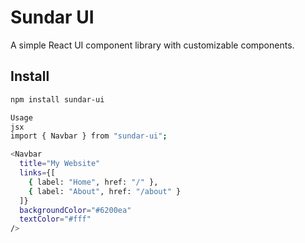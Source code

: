 # Sundar UI

A simple React UI component library with customizable components.

## Install

```bash
npm install sundar-ui

Usage
jsx
import { Navbar } from "sundar-ui";

<Navbar
  title="My Website"
  links={[
    { label: "Home", href: "/" },
    { label: "About", href: "/about" }
  ]}
  backgroundColor="#6200ea"
  textColor="#fff"
/>